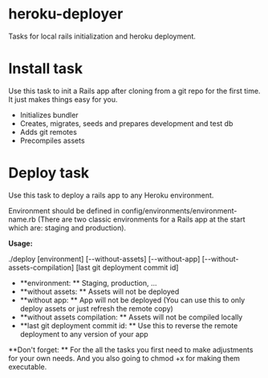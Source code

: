 heroku-deployer
===============

Tasks for local rails initialization and heroku deployment.

# Install task

Use this task to init a Rails app after cloning from a git repo for the first time. It just makes things easy for you.

* Initializes bundler
* Creates, migrates, seeds and prepares development and test db
* Adds git remotes
* Precompiles assets


# Deploy task

Use this task to deploy a rails app to any Heroku environment.

Environment should be defined in config/environments/environment-name.rb (There are two classic environments for a Rails app at the start which are: staging and production).

**Usage:**

./deploy [environment] [--without-assets] [--without-app] [--without-assets-compilation] [last git deployment commit id]

* **environment: ** Staging, production, ...
* **without assets: ** Assets will not be deployed
* **without app: ** App will not be deployed (You can use this to only deploy assets or just refresh the remote copy)
* **without assets compilation: ** Assets will not be compiled locally
* **last git deployment commit id: ** Use this to reverse the remote deployment to any version of your app


**Don't forget: ** For the all the tasks you first need to make adjustments for your own needs. And you also going to chmod +x for making them executable.
